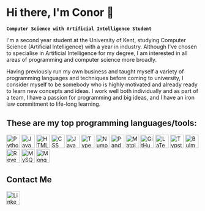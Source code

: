 # Hi there, I'm Conor 👋

**`Computer Science with Artificial Intelligence Student`**

I'm a second year student at the University of Kent, studying Computer Science (Artificial Intelligence) with a year in industry. Although I've chosen to specialise in Artificial Intelligence for my degree, I am interested in all areas of programming and computer science more broadly.

Having previously run my own business and taught myself a variety of programming languages and techniques before coming to university, I consider myself to be somebody who is highly motivated and already ready to learn new concepts and ideas. I work well both individually and as part of a team, I have a passion for programming and big ideas, and I have an iron law commitment to life-long learning.

## These are my top programming languages/tools:

<p align="left">
  <img alt="Python" height="35px" src="https://cdn.worldvectorlogo.com/logos/python-5.svg">
  <img alt="Java" height="35px" src="https://cdn.jsdelivr.net/gh/devicons/devicon/icons/java/java-original.svg"/>
  <img alt="HTML" height="35px" src="https://cdn.worldvectorlogo.com/logos/html-1.svg" />
  <img alt="CSS" height="35px" src="https://cdn.worldvectorlogo.com/logos/css-3.svg" />
  <img alt="JavaScript" height="35px" src="https://cdn.worldvectorlogo.com/logos/logo-javascript.svg" />
  <img alt="TypeScript" height="35px" src="https://cdn.worldvectorlogo.com/logos/typescript.svg" />
  <img alt="Numpy" height="35px" src="https://cdn.worldvectorlogo.com/logos/numpy-1.svg"/>
  <img alt="Pandas" height="35px" src="https://cdn.worldvectorlogo.com/logos/pandas.svg"/>
  <img alt="Matplotlib" height="35px" src="https://cdn.worldvectorlogo.com/logos/matplotlib-1.svg"/>
  <img alt="GitHub" height="35px" src="https://cdn.worldvectorlogo.com/logos/github-icon.svg" />
  <img alt="LaTeX" height="35px" src="https://cdn.worldvectorlogo.com/logos/latex.svg" />
  <img alt="Typst" height="35px" src="https://avatars.githubusercontent.com/u/67595261?s=200&v=4" />
  <img alt="Bulma CSS" height="35px" src="https://cdn.worldvectorlogo.com/logos/bulma.svg" />
  <img alt="Reveal.js" height="35px" src="https://gitlab.poul.org/uploads/-/system/project/avatar/109/reveal.js-2020-05-28_09-58-06-icon-resized.png" />
  <img alt="MySQL" height="35px" src="https://www.svgrepo.com/show/303251/mysql-logo.svg" />
  <img alt="MongoDB" height="35px" src="https://cdn.worldvectorlogo.com/logos/mongodb-icon-2.svg" />
</p>

## Contact Me

<p>
  <a href="https://www.linkedin.com/in/conor-woollatt-407b7827b/"> <img alt="LinkedIn" height="35px" src="https://cdn.worldvectorlogo.com/logos/linkedin-icon-2.svg">
</p>
